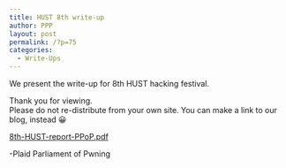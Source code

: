 ```yaml
---
title: HUST 8th write-up
author: PPP
layout: post
permalink: /?p=75
categories:
  - Write-Ups
---
```

We present the write-up for 8th HUST hacking festival.

Thank you for viewing.  
Please do not re-distribute from your own site. You can make a link to our blog, instead 😀

[8th-HUST-report-PPoP.pdf][1]

-Plaid Parliament of Pwning

 [1]: http://ppp.cylab.cmu.edu/wordpress/wp-content/uploads/2009/10/8th-HUST-report-PPoP.pdf